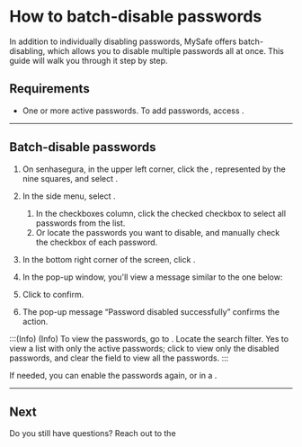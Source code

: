 # How to batch-disable passwords 

In addition to individually disabling passwords, MySafe offers batch-disabling,  which allows you to disable multiple passwords all at once. This guide will walk you through it step by step.

## Requirements

* One or more active passwords. To add passwords, access .

* * *

## Batch-disable passwords

1. On senhasegura, in the upper left corner, click the , represented by the nine squares, and select .
2. In the side menu, select . 
    1. In the checkboxes column, click the checked checkbox to select all passwords from the list.
    2. Or locate the passwords you want to disable, and manually check the checkbox of each password.
5. In the bottom right corner of the screen, click .
6. In the  pop-up window, you'll view a message similar to the one below:

 

7. Click  to confirm.

8. The pop-up message “Password disabled successfully” confirms the action.


:::(Info) (Info)
To view the passwords, go to . Locate the  search filter.  Yes to view a list with only the active passwords; click  to view only the disabled passwords, and clear the field to view all the passwords.
:::

If needed, you can enable the passwords again,  or in a .
***

## Next



Do you still have questions? Reach out to the 